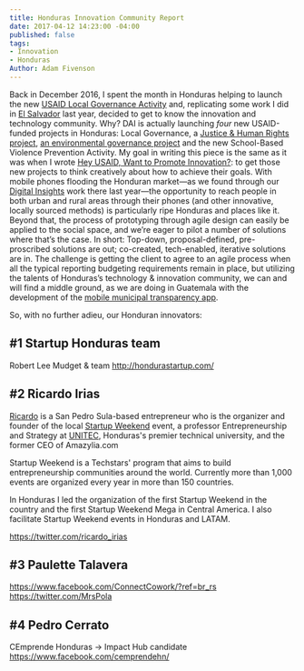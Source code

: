 ```yaml
---
title: Honduras Innovation Community Report
date: 2017-04-12 14:23:00 -04:00
published: false
tags:
- Innovation
- Honduras
Author: Adam Fivenson
---
```


Back in December 2016, I spent the month in Honduras helping to launch the new [USAID Local Governance Activity](https://www.dai.com/our-work/projects/honduras-local-governance-activity-hlg) and, replicating some work I did in [El Salvador](https://dai-global-digital.com/innovation-and-entrepreneurship-in-el-salvador.html) last year, decided to get to know the innovation and technology community. Why? DAI is actually launching *four* new USAID-funded projects in Honduras: Local Governance, a [Justice & Human Rights project](https://www.dai.com/our-work/projects/honduras-justice-human-rights-and-security-strengthening-activity-jhrss), [an environmental governance project](https://www.dai.com/our-work/projects/honduras-ProParque-GEMA) and the new School-Based Violence Prevention Activity. My goal in writing this piece is the same as it was when I wrote [Hey USAID, Want to Promote Innovation?](https://dai-global-digital.com/hey-usaid-want-to-promote-innovation.html): to get those new projects to think creatively about how to achieve their goals. With mobile phones flooding the Honduran market—as we found through our [Digital Insights]( https://dai-global-digital.com/honduras-digital-insights.html) work there last year—the opportunity to reach people in both urban and rural areas through their phones (and other innovative, locally sourced methods) is particularly ripe Honduras and places like it. Beyond that, the process of prototyping through agile design can easily be applied to the social space, and we’re eager to pilot a number of solutions where that’s the case. In short: Top-down, proposal-defined, pre-proscribed solutions are out; co-created, tech-enabled, iterative solutions are in. The challenge is getting the client to agree to an agile process when all the typical reporting budgeting requirements remain in place, but utilizing the talents of Honduras’s technology & innovation community, we can and will find a middle ground, as we are doing in Guatemala with the development of the [mobile municipal transparency app](https://dai-global-digital.com/citizen-centered-design-guatemala.html). 

So, with no further adieu, our Honduran innovators:

## #1 Startup Honduras team 
Robert Lee Mudget & team
http://hondurastartup.com/ 

## #2 Ricardo Irias
[Ricardo](https://www.linkedin.com/in/ricardo-irias-86602311/) is a San Pedro Sula-based entrepreneur who is the organizer and founder of the local [Startup Weekend](https://www.facebook.com/SWSanPedroSula/) event, a professor Entrepreneurship and Strategy at [UNITEC](http://www.unitec.edu/), Honduras's premier technical university, and the former CEO of Amazylia.com


Startup Weekend is a Techstars' program that aims to build entrepreneurship communities around the world. Currently more than 1,000 events are organized every year in more than 150 countries. 

In Honduras I led the organization of the first Startup Weekend in the country and the first Startup Weekend Mega in Central America. I also facilitate Startup Weekend events in Honduras and LATAM.

https://twitter.com/ricardo_irias


## #3 Paulette Talavera
https://www.facebook.com/ConnectCowork/?ref=br_rs 
https://twitter.com/MrsPola

## #4 Pedro Cerrato
CEmprende Honduras -> Impact Hub candidate
https://www.facebook.com/cemprendehn/ 


